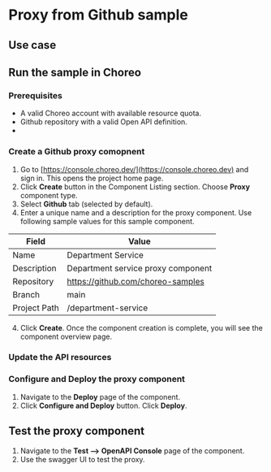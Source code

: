 # Proxy from Github sample

## Use case

## Run the sample in Choreo

### Prerequisites

- A valid Choreo account with available resource quota.
- Github repository with a valid Open API definition.
- 

### Create a Github proxy comopnent

1. Go to [https://console.choreo.dev/](https://console.choreo.dev) and sign in. This opens the project home page.
2. Click **Create** button in the Component Listing section. Choose **Proxy** component type.
3. Select **Github** tab (selected by default).
4. Enter a unique name and a description for the proxy component. Use following sample values for this sample component.

| Field       | Value                                            |
| ----------- | ------------------------------------------------ |
| Name        | Department Service                                      |
| Description | Department service proxy component                      |
| Repository  | https://github.com/choreo-samples                |
| Branch      | main                                             |
| Project Path| /department-service                                     |

4. Click **Create**. Once the component creation is complete, you will see the component overview page.

### Update the API resources

### Configure and Deploy the proxy component

1. Navigate to the **Deploy** page of the component.
2. Click **Configure and Deploy** button. Click **Deploy**.

## Test the proxy component

1. Navigate to the **Test --> OpenAPI Console** page of the component.
2. Use the swagger UI to test the proxy.
